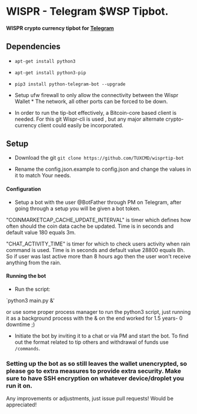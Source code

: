 # WISPR - Telegram $WSP Tipbot.
 
#### WISPR crypto currency tipbot for [Telegram](https://telegram.org)


## Dependencies 

*  `apt-get install python3`
*  `apt-get install python3-pip`
*  `pip3 install python-telegram-bot --upgrade`

* Setup ufw firewall to only allow the connectivity between the Wispr Wallet * The network, all other ports can be forced to be down.

* In order to run the tip-bot effectively, a Bitcoin-core based client is needed. For this git Wispr-cli is used , but any major alternate crypto-currency client could easily be incorporated. 

## Setup

* Download the git
`git clone https://github.com/TUXCMD/wisprtip-bot`

* Rename the config.json.example to config.json and change the values in it to match Your needs.
#### Configuration
* Setup a bot with the user @BotFather through PM on Telegram, after going through a setup you will be given a bot token.

"COINMARKETCAP_CACHE_UPDATE_INTERVAL" is timer which defines how often should the coin data cache be updated.
Time is in seconds and default value 180 equals 3m.

"CHAT_ACTIVITY_TIME" is timer for which to check users activity when rain command is used.
Time is in seconds and default value 28800 equals 8h. So if user was last active more than 8 hours ago then the user won't receive anything from the rain.
#### Running the bot
* Run the script:

`python3 main.py &' 
 
or use some proper process manager to run the python3 script, just running it as a background process with the & on the end worked for 1.5 years- 0 downtime ;)

*  Initiate the bot by inviting it to a chat or via PM and start the bot. To find out the format related to tip others and withdrawal of funds use `/commands`.

### Setting up the bot as so still leaves the wallet unencrypted, so please go to extra measures to provide extra security. Make sure to have SSH encryption on whatever device/droplet you run it on. 

Any improvements or adjustments, just issue pull requests! 
Would be appreciated! 



